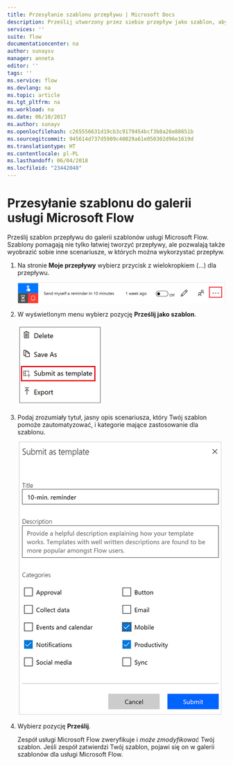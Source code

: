 ```yaml
---
title: Przesyłanie szablonu przepływu | Microsoft Docs
description: Prześlij utworzony przez siebie przepływ jako szablon, aby inne organizacje mogły go znaleźć w galerii szablonów i używać.
services: ''
suite: flow
documentationcenter: na
author: sunaysv
manager: anneta
editor: ''
tags: ''
ms.service: flow
ms.devlang: na
ms.topic: article
ms.tgt_pltfrm: na
ms.workload: na
ms.date: 06/10/2017
ms.author: sunayv
ms.openlocfilehash: c265556631d19cb3c9179454bcf3b8a26e88651b
ms.sourcegitcommit: 945614d737d5909c40029a61e050302d96e1619d
ms.translationtype: HT
ms.contentlocale: pl-PL
ms.lasthandoff: 06/04/2018
ms.locfileid: "23442048"
---
```

# <a name="submit-a-template-to-the-microsoft-flow-gallery"></a>Przesyłanie szablonu do galerii usługi Microsoft Flow
Prześlij szablon przepływu do galerii szablonów usługi Microsoft Flow. Szablony pomagają nie tylko łatwiej tworzyć przepływy, ale pozwalają także wyobrazić sobie inne scenariusze, w których można wykorzystać przepływ. 

1. Na stronie **Moje przepływy** wybierz przycisk z wielokropkiem (...) dla przepływu.
   
    ![Przycisk z wielokropkiem](./media/publish-a-template/ellipsis-button.png)
2. W wyświetlonym menu wybierz pozycję **Prześlij jako szablon**.
   
    ![Menu kontekstowe](./media/publish-a-template/context-menu.png)
3. Podaj zrozumiały tytuł, jasny opis scenariusza, który Twój szablon pomoże zautomatyzować, i kategorie mające zastosowanie dla szablonu.
   
    ![Opcje szablonu](./media/publish-a-template/template-options.png)
4. Wybierz pozycję **Prześlij**.
   
     Zespół usługi Microsoft Flow zweryfikuje i *może zmodyfikować* Twój szablon. Jeśli zespół zatwierdzi Twój szablon, pojawi się on w galerii szablonów dla usługi Microsoft Flow.

